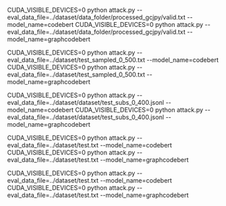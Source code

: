 
CUDA_VISIBLE_DEVICES=0 python attack.py --eval_data_file=../dataset/data_folder/processed_gcjpy/valid.txt --model_name=codebert
CUDA_VISIBLE_DEVICES=0 python attack.py --eval_data_file=../dataset/data_folder/processed_gcjpy/valid.txt --model_name=graphcodebert

CUDA_VISIBLE_DEVICES=0 python attack.py --eval_data_file=../dataset/test_sampled_0_500.txt --model_name=codebert
CUDA_VISIBLE_DEVICES=0 python attack.py --eval_data_file=../dataset/test_sampled_0_500.txt --model_name=graphcodebert

CUDA_VISIBLE_DEVICES=0 python attack.py --eval_data_file=../dataset/dataset/test_subs_0_400.jsonl --model_name=codebert
CUDA_VISIBLE_DEVICES=0 python attack.py --eval_data_file=../dataset/dataset/test_subs_0_400.jsonl --model_name=graphcodebert

CUDA_VISIBLE_DEVICES=0 python attack.py --eval_data_file=../dataset/test.txt --model_name=codebert
CUDA_VISIBLE_DEVICES=0 python attack.py --eval_data_file=../dataset/test.txt --model_name=graphcodebert

CUDA_VISIBLE_DEVICES=0 python attack.py --eval_data_file=../dataset/test.txt --model_name=codebert
CUDA_VISIBLE_DEVICES=0 python attack.py --eval_data_file=../dataset/test.txt --model_name=graphcodebert